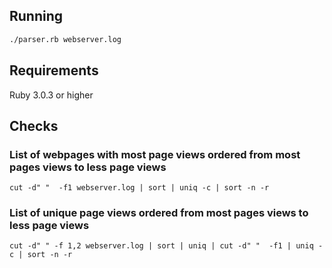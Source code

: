 ## Running

```bash
./parser.rb webserver.log
```

## Requirements

Ruby 3.0.3 or higher

## Checks

### List of webpages with most page views ordered from most pages views to less page views
`cut -d" "  -f1 webserver.log | sort | uniq -c | sort -n -r`

### List of unique page views ordered from most pages views to less page views
`cut -d" " -f 1,2 webserver.log | sort | uniq | cut -d" "  -f1 | uniq -c | sort -n -r`
